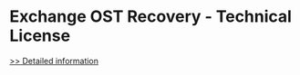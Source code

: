 # Exchange OST Recovery - Technical License
[>> Detailed information](https://secure.shareit.com/shareit/product.html?productid=300754190&affiliateid=200057808)